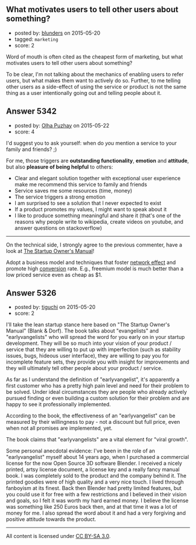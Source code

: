 ## What motivates users to tell other users about something?

- posted by: [blunders](https://stackexchange.com/users/216182/blunders) on 2015-05-20
- tagged: `marketing`
- score: 2

Word of mouth is often cited as the cheapest form of marketing, but what motivates users to tell other users about something?

To be clear, I'm not talking about the mechanics of enabling users to refer users, but what makes them want to actively do so. Further, to me telling other users as a side-effect of using the service or product is not the same thing as a user intentionally going out and telling people about it.



## Answer 5342

- posted by: [Olha Puzhay](https://stackexchange.com/users/1161515/olha-puzhay) on 2015-05-22
- score: 4

<p>I'd suggest you to ask yourself: when do <em>you</em>  mention a service to your family and friends? ;)</p>

<p>For me, those triggers are <strong>outstanding functionality</strong>, <strong>emotion</strong> and <strong>attitude</strong>, but also <strong>pleasure of being helpful</strong> to others:</p>

<ul>
<li>Clear and elegant solution together with exceptional user experience make me recommend this service to family and friends</li>
<li>Service saves me some resources (time, money)</li>
<li>The service triggers a strong emotion</li>
<li>I am surprised to see a solution that I never expected to exist</li>
<li>If a product promotes my values, I might want to speak about it</li>
<li>I like to produce something meaningful and share it (that's one of the reasons why people write to wikipedia, create videos on youtube, and answer questions on stackoverflow)</li>
</ul>

<hr>

<p>On the technical side, I strongly agree to the previous commenter, have a look at <a href="http://rads.stackoverflow.com/amzn/click/0984999302" rel="nofollow">The Startup Owner's Manual</a>!</p>

<p>Adopt a business model and techniques that foster <a href="https://en.wikipedia.org/wiki/Network_effect" rel="nofollow">network effect</a> and promote high <a href="https://en.wikipedia.org/wiki/Conversion_marketing" rel="nofollow">conversion</a> rate. E.g., freemium model is much better than a low priced service even as cheap as $1.</p>



## Answer 5326

- posted by: [tiguchi](https://stackexchange.com/users/1590158/tiguchi) on 2015-05-20
- score: 2

I'll take the lean startup stance here based on "The Startup Owner's Manual" (Blank & Dorf). The book talks about "evangelists" and "earlyvangelists" who will spread the word for you early on in your startup development. They will be so much into your vision of your product / service that they are willing to put up with imperfection (such as stability issues, bugs, hideous user interface), they are willing to pay you for incomplete feature sets, they provide you with insight for improvements and they will ultimately tell other people about your product / service.

As far as I understand the definition of "earlyvangelist", it's apparently a first customer who has a pretty high pain level and need for their problem to be solved. Under ideal circumstances they are people who already actively pursued finding or even building a custom solution for their problem and are happy to see it professionally implemented.

According to the book, the effectiveness of an "earlyvangelist" can be measured by their willingness to pay - not a discount but full price, even when not all promises are implemented, yet.

The book claims that "earlyvangelists" are a vital element for "viral growth".

Some personal anecdotal evidence: I've been in the role of an "earlyvangelist" myself about 14 years ago, when I purchased a commercial license for the now Open Source 3D software Blender. I received a nicely printed, artsy license document, a license key and a really fancy manual book. I was completely sold to the product and the company behind it. The printed goodies were of high quality and a very nice touch. I lived through fanboyism at its finest. Back then Blender had pretty limited features, but you could use it for free with a few restrictions and I believed in their vision and goals, so I felt it was worth my hard earned money. I believe the license was something like 250 Euros back then, and at that time it was a lot of money for me. I also spread the word about it and had a very forgiving and positive attitude towards the product.



---

All content is licensed under [CC BY-SA 3.0](https://creativecommons.org/licenses/by-sa/3.0/).
